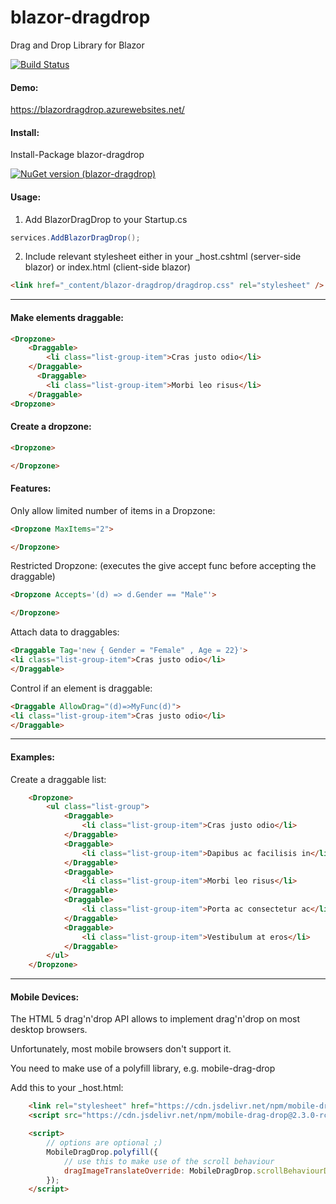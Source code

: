 # blazor-dragdrop
Drag and Drop Library for Blazor

[![Build Status](https://dev.azure.com/postlagerkarte/blazor-dragdrop/_apis/build/status/Postlagerkarte.blazor-dragdrop?branchName=master)](https://dev.azure.com/postlagerkarte/blazor-dragdrop/_build/latest?definitionId=3&branchName=master)

#### Demo:

https://blazordragdrop.azurewebsites.net/

#### Install:

Install-Package blazor-dragdrop

[![NuGet version (blazor-dragdrop)](https://img.shields.io/nuget/v/blazor-dragdrop.svg?style=flat-square)](https://www.nuget.org/packages/blazor-dragdrop)

#### Usage:

1) Add BlazorDragDrop to your Startup.cs

```csharp
services.AddBlazorDragDrop();
```

2)  Include relevant stylesheet either in your _host.cshtml (server-side blazor) or index.html (client-side blazor) 

```html
<link href="_content/blazor-dragdrop/dragdrop.css" rel="stylesheet" />
```

------

#### Make elements draggable:

```html
<Dropzone>
    <Draggable>
        <li class="list-group-item">Cras justo odio</li>
    </Draggable>
      <Draggable>
        <li class="list-group-item">Morbi leo risus</li>
    </Draggable>
<Dropzone>
```

#### Create a dropzone:

```html
<Dropzone>

</Dropzone>
```

#### Features:

Only allow limited number of items in a Dropzone: 

```html
<Dropzone MaxItems="2">

</Dropzone>
```

Restricted Dropzone: (executes the give accept func before accepting the draggable)

```html
<Dropzone Accepts='(d) => d.Gender == "Male"'>

</Dropzone>
```

Attach data to draggables:
```html
<Draggable Tag='new { Gender = "Female" , Age = 22}'>
<li class="list-group-item">Cras justo odio</li>
</Draggable>
```

Control if an element is draggable:

```html
<Draggable AllowDrag="(d)=>MyFunc(d)">
<li class="list-group-item">Cras justo odio</li>
</Draggable>
```

------

#### Examples:

Create a draggable list:
```html
    <Dropzone>
        <ul class="list-group">
            <Draggable>
                <li class="list-group-item">Cras justo odio</li>
            </Draggable>
            <Draggable>
                <li class="list-group-item">Dapibus ac facilisis in</li>
            </Draggable>
            <Draggable>
                <li class="list-group-item">Morbi leo risus</li>
            </Draggable>
            <Draggable>
                <li class="list-group-item">Porta ac consectetur ac</li>
            </Draggable>
            <Draggable>
                <li class="list-group-item">Vestibulum at eros</li>
            </Draggable>
        </ul>
    </Dropzone>
```

------
#### Mobile Devices:

The HTML 5 drag'n'drop API allows to implement drag'n'drop on most desktop browsers.

Unfortunately, most mobile browsers don't support it. 

You need to make use of a polyfill library, e.g. mobile-drag-drop

Add this to your _host.html:

```html
    <link rel="stylesheet" href="https://cdn.jsdelivr.net/npm/mobile-drag-drop@2.3.0-rc.2/default.css">
    <script src="https://cdn.jsdelivr.net/npm/mobile-drag-drop@2.3.0-rc.2/index.min.js"></script>

    <script>
        // options are optional ;)
        MobileDragDrop.polyfill({
            // use this to make use of the scroll behaviour
            dragImageTranslateOverride: MobileDragDrop.scrollBehaviourDragImageTranslateOverride
        });
    </script>
```
